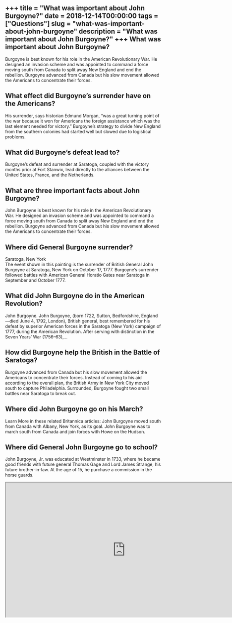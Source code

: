 +++
title = "What was important about John Burgoyne?"
date = 2018-12-14T00:00:00
tags = ["Questions"]
slug = "what-was-important-about-john-burgoyne"
description = "What was important about John Burgoyne?"
+++
What was important about John Burgoyne?
---------------------------------------

Burgoyne is best known for his role in the American Revolutionary War. He designed an invasion scheme and was appointed to command a force moving south from Canada to split away New England and end the rebellion. Burgoyne advanced from Canada but his slow movement allowed the Americans to concentrate their forces.

What effect did Burgoyne’s surrender have on the Americans?
-----------------------------------------------------------

His surrender, says historian Edmund Morgan, “was a great turning point of the war because it won for Americans the foreign assistance which was the last element needed for victory.” Burgoyne’s strategy to divide New England from the southern colonies had started well but slowed due to logistical problems.

What did Burgoyne’s defeat lead to?
-----------------------------------

Burgoyne’s defeat and surrender at Saratoga, coupled with the victory months prior at Fort Stanwix, lead directly to the alliances between the United States, France, and the Netherlands.

What are three important facts about John Burgoyne?
---------------------------------------------------

John Burgoyne is best known for his role in the American Revolutionary War. He designed an invasion scheme and was appointed to command a force moving south from Canada to split away New England and end the rebellion. Burgoyne advanced from Canada but his slow movement allowed the Americans to concentrate their forces.

Where did General Burgoyne surrender?
-------------------------------------

Saratoga, New York  
The event shown in this painting is the surrender of British General John Burgoyne at Saratoga, New York on October 17, 1777. Burgoyne’s surrender followed battles with American General Horatio Gates near Saratoga in September and October 1777.

What did John Burgoyne do in the American Revolution?
-----------------------------------------------------

John Burgoyne. John Burgoyne, (born 1722, Sutton, Bedfordshire, England—died June 4, 1792, London), British general, best remembered for his defeat by superior American forces in the Saratoga (New York) campaign of 1777, during the American Revolution. After serving with distinction in the Seven Years’ War (1756–63),…

How did Burgoyne help the British in the Battle of Saratoga?
------------------------------------------------------------

Burgoyne advanced from Canada but his slow movement allowed the Americans to concentrate their forces. Instead of coming to his aid according to the overall plan, the British Army in New York City moved south to capture Philadelphia. Surrounded, Burgoyne fought two small battles near Saratoga to break out.

Where did John Burgoyne go on his March?
----------------------------------------

Learn More in these related Britannica articles: John Burgoyne moved south from Canada with Albany, New York, as its goal. John Burgoyne was to march south from Canada and join forces with Howe on the Hudson.

Where did General John Burgoyne go to school?
---------------------------------------------

John Burgoyne, Jr. was educated at Westminster in 1733, where he became good friends with future general Thomas Gage and Lord James Strange, his future brother-in-law. At the age of 15, he purchase a commission in the horse guards.

<iframe allow="accelerometer; autoplay; clipboard-write; encrypted-media; gyroscope; picture-in-picture" allowfullscreen="" class="__youtube_prefs__  epyt-is-override  no-lazyload" data-no-lazy="1" data-origheight="433" data-origwidth="770" data-skipgform_ajax_framebjll="" height="433" id="_ytid_93249" loading="lazy" src="https://www.youtube.com/embed/xzSth3uvcPo?enablejsapi=1&autoplay=0&cc_load_policy=0&cc_lang_pref=&iv_load_policy=1&loop=0&modestbranding=0&rel=1&fs=1&playsinline=0&autohide=2&theme=dark&color=red&controls=1&" title="YouTube player" width="770"></iframe>
